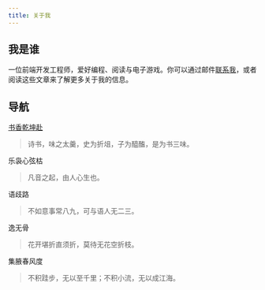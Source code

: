 ```yaml
---
title: 关于我
---
```


## 我是谁

一位前端开发工程师，爱好编程、阅读与电子游戏。你可以通过邮件[联系我](mailto:chunqiuyiyu@outlook.com)，或者阅读这些文章来了解更多关于我的信息。

## 导航

[书香乾坤赴](https://www.chunqiuyiyu.com/tags/boooks.html)

> 诗书，味之太羹，史为折俎，子为醯醢，是为书三味。

乐袅心弦枯

> 凡音之起，由人心生也。

语歧路

> 不如意事常八九，可与语人无二三。

逸无骨

> 花开堪折直须折，莫待无花空折枝。

集腋春风度

> 不积跬步，无以至千里；不积小流，无以成江海。
